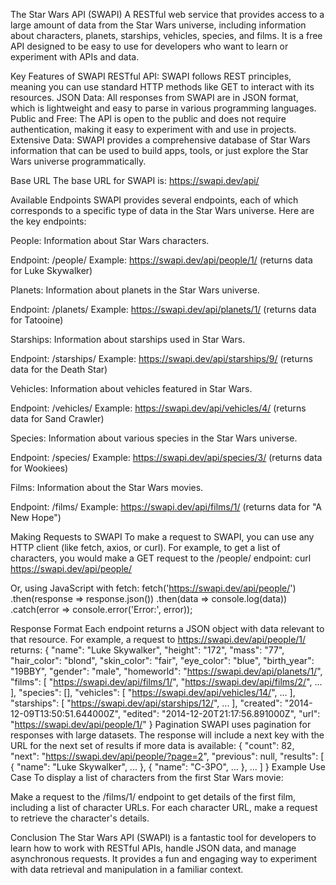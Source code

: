 The Star Wars API (SWAPI)
A RESTful web service that provides access to a large amount of data from the Star Wars universe, including information about characters, planets, starships, vehicles, species, and films. It is a free API designed to be easy to use for developers who want to learn or experiment with APIs and data.

Key Features of SWAPI
RESTful API: SWAPI follows REST principles, meaning you can use standard HTTP methods like GET to interact with its resources.
JSON Data: All responses from SWAPI are in JSON format, which is lightweight and easy to parse in various programming languages.
Public and Free: The API is open to the public and does not require authentication, making it easy to experiment with and use in projects.
Extensive Data: SWAPI provides a comprehensive database of Star Wars information that can be used to build apps, tools, or just explore the Star Wars universe programmatically.

Base URL
The base URL for SWAPI is:
https://swapi.dev/api/

Available Endpoints
SWAPI provides several endpoints, each of which corresponds to a specific type of data in the Star Wars universe. Here are the key endpoints:

People: Information about Star Wars characters.

Endpoint: /people/
Example: https://swapi.dev/api/people/1/ (returns data for Luke Skywalker)

Planets: Information about planets in the Star Wars universe.

Endpoint: /planets/
Example: https://swapi.dev/api/planets/1/ (returns data for Tatooine)

Starships: Information about starships used in Star Wars.

Endpoint: /starships/
Example: https://swapi.dev/api/starships/9/ (returns data for the Death Star)

Vehicles: Information about vehicles featured in Star Wars.

Endpoint: /vehicles/
Example: https://swapi.dev/api/vehicles/4/ (returns data for Sand Crawler)

Species: Information about various species in the Star Wars universe.

Endpoint: /species/
Example: https://swapi.dev/api/species/3/ (returns data for Wookiees)

Films: Information about the Star Wars movies.

Endpoint: /films/
Example: https://swapi.dev/api/films/1/ (returns data for "A New Hope")

Making Requests to SWAPI
To make a request to SWAPI, you can use any HTTP client (like fetch, axios, or curl). For example, to get a list of characters, you would make a GET request to the /people/ endpoint:
curl https://swapi.dev/api/people/

Or, using JavaScript with fetch:
fetch('https://swapi.dev/api/people/')
  .then(response => response.json())
  .then(data => console.log(data))
  .catch(error => console.error('Error:', error));

Response Format
Each endpoint returns a JSON object with data relevant to that resource. For example, a request to https://swapi.dev/api/people/1/ returns:
{
  "name": "Luke Skywalker",
  "height": "172",
  "mass": "77",
  "hair_color": "blond",
  "skin_color": "fair",
  "eye_color": "blue",
  "birth_year": "19BBY",
  "gender": "male",
  "homeworld": "https://swapi.dev/api/planets/1/",
  "films": [
    "https://swapi.dev/api/films/1/",
    "https://swapi.dev/api/films/2/",
    ...
  ],
  "species": [],
  "vehicles": [
    "https://swapi.dev/api/vehicles/14/",
    ...
  ],
  "starships": [
    "https://swapi.dev/api/starships/12/",
    ...
  ],
  "created": "2014-12-09T13:50:51.644000Z",
  "edited": "2014-12-20T21:17:56.891000Z",
  "url": "https://swapi.dev/api/people/1/"
}
Pagination
SWAPI uses pagination for responses with large datasets. The response will include a next key with the URL for the next set of results if more data is available:
{
  "count": 82,
  "next": "https://swapi.dev/api/people/?page=2",
  "previous": null,
  "results": [
    { "name": "Luke Skywalker", ... },
    { "name": "C-3PO", ... },
    ...
  ]
}
Example Use Case
To display a list of characters from the first Star Wars movie:

Make a request to the /films/1/ endpoint to get details of the first film, including a list of character URLs.
For each character URL, make a request to retrieve the character's details.

Conclusion
The Star Wars API (SWAPI) is a fantastic tool for developers to learn how to work with RESTful APIs, handle JSON data, and manage asynchronous requests. It provides a fun and engaging way to experiment with data retrieval and manipulation in a familiar context.